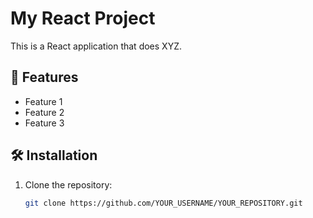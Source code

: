 # My React Project

This is a React application that does XYZ.

## 🚀 Features

- Feature 1
- Feature 2
- Feature 3

## 🛠 Installation

1. Clone the repository:
   ```sh
   git clone https://github.com/YOUR_USERNAME/YOUR_REPOSITORY.git
   ```
